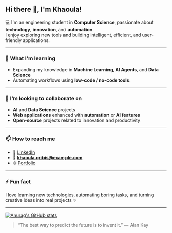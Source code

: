 ## Hi there 👋, I'm Khaoula!

💻 I'm an engineering student in **Computer Science**, passionate about **technology**, **innovation**, and **automation**.  
I enjoy exploring new tools and building intelligent, efficient, and user-friendly applications.

---

### 🌱 What I'm learning
- Expanding my knowledge in **Machine Learning**, **AI Agents**, and **Data Science**  
- Automating workflows using **low-code / no-code tools**

---

### 🤝 I’m looking to collaborate on
- **AI** and **Data Science** projects  
- **Web applications** enhanced with **automation** or **AI features**  
- **Open-source** projects related to innovation and productivity  

---

### 📫 How to reach me
- 💼 [LinkedIn](https://linkedin.com/in/khaoula-gribis)  
- 📧 **khaoula.gribis@example.com**  
- 🌐 [Portfolio](https://khaoulagribis.vercel.app/)

---

### ⚡ Fun fact
I love learning new technologies, automating boring tasks, and turning creative ideas into real projects ✨

---
[![Anurag's GitHub stats](https://github-readme-stats.vercel.app/api?username=KhaoulaGribis&show_icons=true&theme=radical)](https://github.com/anuraghazra/github-readme-stats)

> “The best way to predict the future is to invent it.” — Alan Kay
